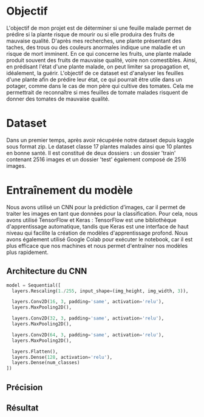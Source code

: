 # Objectif

L'objectif de mon projet est de déterminer si une feuille malade permet de prédire si la plante risque de mourir ou si elle produira des fruits de mauvaise qualité. D'après mes recherches, une plante présentant des taches, des trous ou des couleurs anormales indique une maladie et un risque de mort imminent. En ce qui concerne les fruits, une plante malade produit souvent des fruits de mauvaise qualité, voire non comestibles. Ainsi, en prédisant l'état d'une plante malade, on peut limiter sa propagation et, idéalement, la guérir. L'objectif de ce dataset est d'analyser les feuilles d'une plante afin de prédire leur état, ce qui pourrait être utile dans un potager, comme dans le cas de mon père qui cultive des tomates. Cela me permettrait de reconnaître si mes feuilles de tomate malades risquent de donner des tomates de mauvaise qualité.

# Dataset

Dans un premier temps, après avoir récupérée notre dataset depuis kaggle sous format zip. Le dataset classe 17 plantes malades ainsi que 10 plantes en bonne santé. Il est constitué de deux dossiers : un dossier 'train' contenant 2516 images et un dossier 'test' également composé de 2516 images.

# Entraînement du modèle

Nous avons utilisé un CNN pour la prédiction d’images, car il permet de traiter les images en tant que données pour la classification. Pour cela, nous avons utilisé TensorFlow et Keras : TensorFlow est une bibliothèque d'apprentissage automatique, tandis que Keras est une interface de haut niveau qui facilite la création de modèles d'apprentissage profond. Nous avons également utilisé Google Colab pour exécuter le notebook, car il est plus efficace que nos machines et nous permet d'entraîner nos modèles plus rapidement.

## Architecture du CNN
```python
model = Sequential([
  layers.Rescaling(1./255, input_shape=(img_height, img_width, 3)),

  layers.Conv2D(16, 3, padding='same', activation='relu'),
  layers.MaxPooling2D(),

  layers.Conv2D(32, 3, padding='same', activation='relu'),
  layers.MaxPooling2D(),

  layers.Conv2D(64, 3, padding='same', activation='relu'),
  layers.MaxPooling2D(),

  layers.Flatten(),
  layers.Dense(128, activation='relu'),
  layers.Dense(num_classes)
])
```

## Précision



## Résultat 



